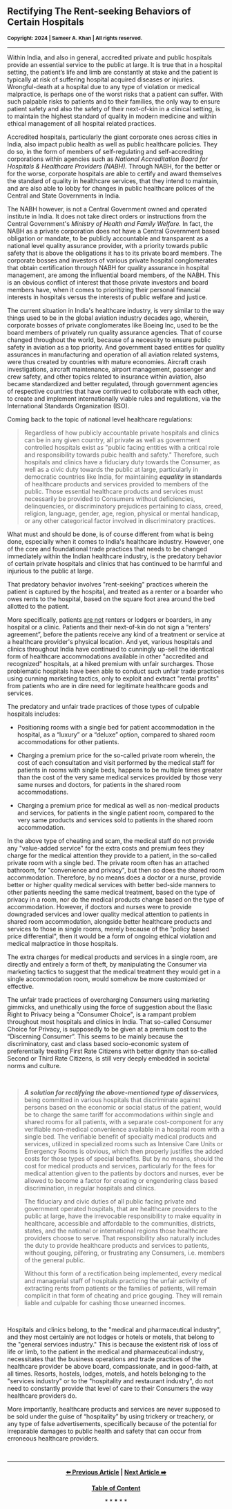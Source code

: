 ## Rectifying The Rent-seeking Behaviors of Certain Hospitals 

<strong><sub>Copyright: 2024 | Sameer A. Khan | All rights reserved.</sub></strong> 

---

Within India, and also in general, accredited private and public hospitals provide an essential service to the public at large. It is true that in a hospital setting, the patient’s life and limb are constantly at stake and the patient is typically at risk of suffering hospital acquired diseases or injuries. Wrongful-death at a hospital due to any type of violation or medical malpractice, is perhaps one of the worst risks that a patient can suffer. With such palpable risks to patients and to their families, the only way to ensure patient safety and also the safety of their next-of-kin in a clinical setting, is to maintain the highest standard of quality in modern medicine and within ethical management of all hospital related practices. 

Accredited hospitals, particularly the giant corporate ones across cities in India, also impact public health as well as public healthcare policies. They do so, in the form of members of self-regulating and self-accrediting corporations within agencies such as *National Accreditation Board for Hospitals & Healthcare Providers (NABH).* Through NABH, for the better or for the worse, corporate hospitals are able to certify and award themselves the standard of quality in healthcare services, that they intend to maintain, and are also able to lobby for changes in public healthcare polices of the Central and State Governments in India. 

The NABH however, is not a Central Government owned and operated institute in India. It does not take direct orders or instructions from the Central Government's *Ministry of Health and Family Welfare.* In fact, the NABH as a private corporation does not have a Central Government based obligation or mandate, to be publicly accountable and transparent as a national level quality assurance provider, with a priority towards public safety that is above the obligations it has to its private board members. The corporate bosses and investors of various private hospital conglomerates that obtain certification through NABH for quality assurance in hospital management, are among the influential board members, of the NABH. This is an obvious conflict of interest that those private investors and board members have, when it comes to prioritizing their personal financial interests in hospitals versus the interests of public welfare and justice. 

The current situation in India's healthcare industry, is very similar to the way things used to be in the global aviation industry decades ago, wherein, corporate bosses of private conglomerates like Boeing Inc, used to be the board members of privately run quality assurance agencies. That of course changed throughout the world, because of a necessity to ensure public safety in aviation as a top priority. And government based entities for quality assurances in manufacturing and operation of all aviation related systems, were thus created by countries with mature economies. Aircraft crash investigations, aircraft maintenance, airport management, passenger and crew safety, and other topics related to insurance within aviation, also became standardized and better regulated, through government agencies of respective countries that have continued to collaborate with each other, to create and implement internationally viable rules and regulations, via the International Standards Organization (ISO).  

Coming back to the topic of national level healthcare regulations:   

>Regardless of how publicly accountable private hospitals and clinics can be in any given country, all private as well as government controlled hospitals exist as "public facing entities with a critical role and responsibility towards pubic health and safety." Therefore, such hospitals and clinics have a fiduciary duty towards the Consumer, as well as a civic duty towards the public at large, particularly in democratic countries like India, for maintaining ***equality*** **in standards** of healthcare products and services provided to members of the public. Those essential healthcare products and services must necessarily be provided to Consumers without deficiencies, delinquencies, or discriminatory prejudices pertaining to class, creed, religion, language, gender, age, region, physical or mental handicap, or any other categorical factor involved in discriminatory practices. 

What must and should be done, is of course different from what is being done, especially when it comes to India's healthcare industry. However, one of the core and foundational trade practices that needs to be changed immediately within the Indian healthcare industry, is the predatory behavior of certain private hospitals and clinics that has continued to be harmful and injurious to the public at large. 

That predatory behavior involves "rent-seeking" practices wherein the patient is captured by the hospital, and treated as a renter or a boarder who owes rents to the hospital, based on the square foot area around the bed allotted to the patient. 

More specifically, patients <ins>are not</ins> renters or lodgers or boarders, in any hospital or a clinic. Patients and their next-of-kin do not sign a “renters' agreement”, before the patients receive any kind of a treatment or service at a healthcare provider's physical location. And yet, various hospitals and clinics throughout India have continued to cunningly up-sell the identical form of healthcare accommodations available in other "accredited and recognized" hospitals, at a hiked premium with unfair surcharges. Those problematic hospitals have been able to conduct such unfair trade practices using cunning marketing tactics, only to exploit and extract "rental profits" from patients who are in dire need for legitimate healthcare goods and services. 

The predatory and unfair trade practices of those types of culpable hospitals includes: 

- Positioning rooms with a single bed for patient accommodation in the hospital, as a “luxury” or a “deluxe” option, compared to shared room accommodations for other patients. 

- Charging a premium price for the so-called private room wherein, the cost of each consultation and visit performed by the medical staff for patients in rooms with single beds, happens to be multiple times greater than the cost of the very same medical services provided by those very same nurses and doctors, for patients in the shared room accommodations. 

- Charging a premium price for medical as well as non-medical products and services, for patients in the single patient room, compared to the very same products and services sold to patients in the shared room accommodation. 

In the above type of cheating and scam, the medical staff do not provide any "value-added service" for the extra costs and premium fees they charge for the medical attention they provide to a patient, in the so-called private room with a single bed. The private room often has an attached bathroom, for "convenience and privacy", but then so does the shared room accommodation. Therefore, by no means does a doctor or a nurse, provide better or higher quality medical services with better bed-side manners to other patients needing the same medical treatment, based on the type of privacy in a room, nor do the medical products change based on the type of accommodation. However, if doctors and nurses were to provide downgraded services and lower quality medical attention to patients in shared room accommodation, alongside better healthcare products and services to those in single rooms, merely because of the "policy based price differential", then it would be a form of ongoing ethical violation and medical malpractice in those hospitals. 

The extra charges for medical products and services in a single room, are directly and entirely a form of theft, by manipulating the Consumer via marketing tactics to suggest that the medical treatment they would get in a single accommodation room, would somehow be more customized or effective.

The unfair trade practices of overcharging Consumers using marketing gimmicks, and unethically using the force of suggestion about the Basic Right to Privacy being a "Consumer Choice", is a rampant problem throughout most hospitals and clinics in India. That so-called Consumer Choice for Privacy, is supposedly to be given at a premium cost to the “Discerning Consumer”. This seems to be mainly because the discriminatory, cast and class based socio-economic system of preferentially treating First Rate Citizens with better dignity than so-called Second or Third Rate Citizens, is still very deeply embedded in societal norms and culture. 

<br>

>***A solution for rectifying the above-mentioned type of disservices,*** being committed in various hospitals that discriminate against persons based on the economic or social status of the patient, would be to charge the same tariff for accommodations within single and shared rooms for all patients, with a separate cost-component for any verifiable non-medical convenience available in a hospital room with a single bed. The verifiable benefit of specialty medical products and services, utilized in specialized rooms such as Intensive Care Units or Emergency Rooms is obvious, which then properly justifies the added costs for those types of special benefits. But by no means, should the cost for medical products and services, particularly for the fees for medical attention given to the patients by doctors and nurses, ever be allowed to become a factor for creating or engendering class based discrimination, in regular hospitals and clinics. 
>
>The fiduciary and civic duties of all public facing private and government operated hospitals, that are healthcare providers to the public at large, have the irrevocable responsibility to make equality in healthcare, accessible and affordable to the communities, districts, states, and the national or international regions those healthcare providers choose to serve. That responsibility also naturally includes the duty to provide healthcare products and services to patients, without gouging, pilfering, or frustrating any Consumers, i.e. members of the general public. 
>
>Without this form of a rectification being implemented, every medical and managerial staff of hospitals practicing the unfair activity of extracting rents from patients or the families of patients, will remain complicit in that form of cheating and price gouging. They will remain liable and culpable for cashing those unearned incomes.  


<br>

Hospitals and clinics belong, to the "medical and pharmaceutical industry", and they most certainly are not lodges or hotels or motels, that belong to the "general services industry." This is because the existent risk of loss of life or limb, to the patient in the medical and pharmaceutical industry, necessitates that the business operations and trade practices of the healthcare provider be above board, compassionate, and in good-faith, at all times. Resorts, hostels, lodges, motels, and hotels belonging to the "services industry" or to the "hospitality and restaurant industry", do not need to constantly provide that level of care to their Consumers the way healthcare providers do. 

More importantly, healthcare products and services are never supposed to be sold under the guise of “hospitality” by using trickery or treachery, or any type of false advertisements, specifically because of the potential for irreparable damages to public health and safety that can occur from erroneous healthcare providers. 


<br>  

---

<div align="center">
  
  **[:arrow_left: Previous Article][Prev] | [Next Article :arrow_right:][Next]** 
  
  **[Table of Content][TOC]**

  [Prev]: https://github.com/my-realm/musings/blob/main/current-medical-industry.md
  [TOC]: /README.md#damroo
  [Next]: /criminality_of_policies_for_holding_human_beings_as_chattel.md

  
  <p>* * <b>*</b> * *</p> 
  
</div>